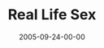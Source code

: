 ---
layout: message
category: message
series: "Sex: What's The Big Deal?"
title: "Real Life Sex"
date: 2005-09-24-00-00
message_id: 101
audio: "http://s3.amazonaws.com/crossroads-media/media/legacy/mp3/Sex_03_09-25-05_Real_Life_Sex.mp3"
audio-duration: "34:31"
explicit: "N"
---